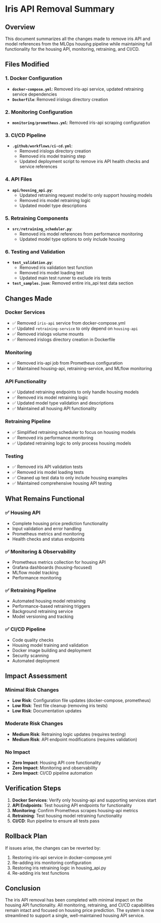 # Iris API Removal Summary

## Overview
This document summarizes all the changes made to remove iris API and model references from the MLOps housing pipeline while maintaining full functionality for the housing API, monitoring, retraining, and CI/CD.

## Files Modified

### 1. Docker Configuration
- **`docker-compose.yml`**: Removed iris-api service, updated retraining service dependencies
- **`Dockerfile`**: Removed irislogs directory creation

### 2. Monitoring Configuration
- **`monitoring/prometheus.yml`**: Removed iris-api scraping configuration

### 3. CI/CD Pipeline
- **`.github/workflows/ci-cd.yml`**: 
  - Removed irislogs directory creation
  - Removed iris model training step
  - Updated deployment script to remove iris API health checks and service references

### 4. API Files
- **`api/housing_api.py`**: 
  - Updated retraining request model to only support housing models
  - Removed iris model retraining logic
  - Updated model type descriptions

### 5. Retraining Components
- **`src/retraining_scheduler.py`**: 
  - Removed iris model references from performance monitoring
  - Updated model type options to only include housing

### 6. Testing and Validation
- **`test_validation.py`**: 
  - Removed iris validation test function
  - Removed iris model loading test
  - Updated main test runner to exclude iris tests
- **`test_samples.json`**: Removed entire iris_api test data section

## Changes Made

### Docker Services
- ✅ Removed `iris-api` service from docker-compose.yml
- ✅ Updated `retraining-service` to only depend on `housing-api`
- ✅ Removed irislogs volume mounts
- ✅ Removed irislogs directory creation in Dockerfile

### Monitoring
- ✅ Removed iris-api job from Prometheus configuration
- ✅ Maintained housing-api, retraining-service, and MLflow monitoring

### API Functionality
- ✅ Updated retraining endpoints to only handle housing models
- ✅ Removed iris model retraining logic
- ✅ Updated model type validation and descriptions
- ✅ Maintained all housing API functionality

### Retraining Pipeline
- ✅ Simplified retraining scheduler to focus on housing models
- ✅ Removed iris performance monitoring
- ✅ Updated retraining logic to only process housing models

### Testing
- ✅ Removed iris API validation tests
- ✅ Removed iris model loading tests
- ✅ Cleaned up test data to only include housing examples
- ✅ Maintained comprehensive housing API testing

## What Remains Functional

### ✅ Housing API
- Complete housing price prediction functionality
- Input validation and error handling
- Prometheus metrics and monitoring
- Health checks and status endpoints

### ✅ Monitoring & Observability
- Prometheus metrics collection for housing API
- Grafana dashboards (housing-focused)
- MLflow model tracking
- Performance monitoring

### ✅ Retraining Pipeline
- Automated housing model retraining
- Performance-based retraining triggers
- Background retraining service
- Model versioning and tracking

### ✅ CI/CD Pipeline
- Code quality checks
- Housing model training and validation
- Docker image building and deployment
- Security scanning
- Automated deployment

## Impact Assessment

### Minimal Risk Changes
- **Low Risk**: Configuration file updates (docker-compose, prometheus)
- **Low Risk**: Test file cleanup (removing iris tests)
- **Low Risk**: Documentation updates

### Moderate Risk Changes
- **Medium Risk**: Retraining logic updates (requires testing)
- **Medium Risk**: API endpoint modifications (requires validation)

### No Impact
- **Zero Impact**: Housing API core functionality
- **Zero Impact**: Monitoring and observability
- **Zero Impact**: CI/CD pipeline automation

## Verification Steps

1. **Docker Services**: Verify only housing-api and supporting services start
2. **API Endpoints**: Test housing API endpoints for functionality
3. **Monitoring**: Confirm Prometheus scrapes housing-api metrics
4. **Retraining**: Test housing model retraining functionality
5. **CI/CD**: Run pipeline to ensure all tests pass

## Rollback Plan

If issues arise, the changes can be reverted by:
1. Restoring iris-api service in docker-compose.yml
2. Re-adding iris monitoring configuration
3. Restoring iris retraining logic in housing_api.py
4. Re-adding iris test functions

## Conclusion

The iris API removal has been completed with minimal impact on the housing API functionality. All monitoring, retraining, and CI/CD capabilities remain intact and focused on housing price prediction. The system is now streamlined to support a single, well-maintained housing API service.
